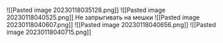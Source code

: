 ![[Pasted image 20230118035128.png]]
![[Pasted image 20230118040525.png]]
Не запрыгивать на мешки
![[Pasted image 20230118040607.png]]
![[Pasted image 20230118040656.png]]
![[Pasted image 20230118040715.png]]